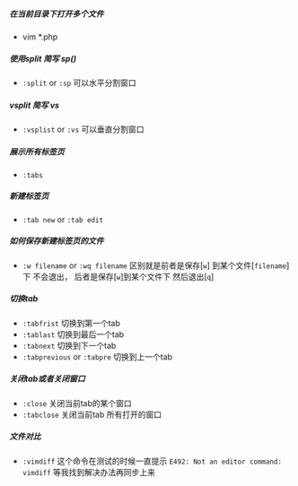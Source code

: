 ##### 在当前目录下打开多个文件
- vim *.php 

##### 使用split 简写 sp()  
- `:split` or  `:sp` 可以水平分割窗口 
##### vsplit 简写 vs
- `:vsplist` or `:vs` 可以垂直分割窗口

##### 展示所有标签页
- `:tabs`

##### 新建标签页
- `:tab new` or `:tab edit`

##### 如何保存新建标签页的文件
- `:w filename` or `:wq filename` 区别就是前者是保存[`w`] 到某个文件[`filename`]下 不会退出， 后者是保存[`w`]到某个文件下 然后退出[`q`]

##### 切换tab 
- `:tabfrist` 切换到第一个tab
- `:tablast` 切换到最后一个tab
- `:tabnext` 切换到下一个tab
- `:tabprevious` or `:tabpre` 切换到上一个tab

##### 关闭tab或者关闭窗口
- `:close` 关闭当前tab的某个窗口
- `:tabclose` 关闭当前tab 所有打开的窗口


##### 文件对比
- `:vimdiff` 这个命令在测试的时候一直提示 `E492: Not an editor command: vimdiff` 等我找到解决办法再同步上来 